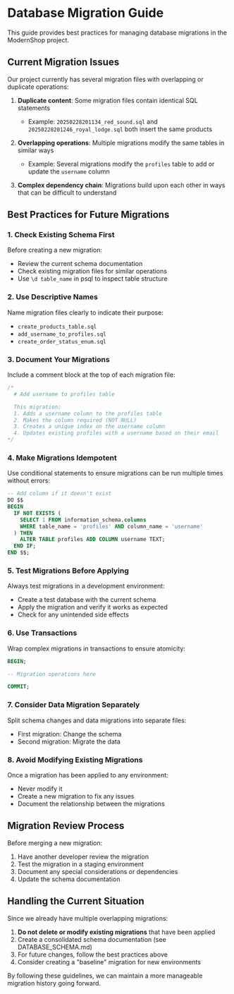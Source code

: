 # Database Migration Guide

This guide provides best practices for managing database migrations in the ModernShop project.

## Current Migration Issues

Our project currently has several migration files with overlapping or duplicate operations:

1. **Duplicate content**: Some migration files contain identical SQL statements
   - Example: `20250228201134_red_sound.sql` and `20250228201246_royal_lodge.sql` both insert the same products

2. **Overlapping operations**: Multiple migrations modify the same tables in similar ways
   - Example: Several migrations modify the `profiles` table to add or update the `username` column

3. **Complex dependency chain**: Migrations build upon each other in ways that can be difficult to understand

## Best Practices for Future Migrations

### 1. Check Existing Schema First

Before creating a new migration:
- Review the current schema documentation
- Check existing migration files for similar operations
- Use `\d table_name` in psql to inspect table structure

### 2. Use Descriptive Names

Name migration files clearly to indicate their purpose:
- `create_products_table.sql`
- `add_username_to_profiles.sql`
- `create_order_status_enum.sql`

### 3. Document Your Migrations

Include a comment block at the top of each migration file:

```sql
/*
  # Add username to profiles table

  This migration:
  1. Adds a username column to the profiles table
  2. Makes the column required (NOT NULL)
  3. Creates a unique index on the username column
  4. Updates existing profiles with a username based on their email
*/
```

### 4. Make Migrations Idempotent

Use conditional statements to ensure migrations can be run multiple times without errors:

```sql
-- Add column if it doesn't exist
DO $$ 
BEGIN
  IF NOT EXISTS (
    SELECT 1 FROM information_schema.columns 
    WHERE table_name = 'profiles' AND column_name = 'username'
  ) THEN
    ALTER TABLE profiles ADD COLUMN username TEXT;
  END IF;
END $$;
```

### 5. Test Migrations Before Applying

Always test migrations in a development environment:
- Create a test database with the current schema
- Apply the migration and verify it works as expected
- Check for any unintended side effects

### 6. Use Transactions

Wrap complex migrations in transactions to ensure atomicity:

```sql
BEGIN;

-- Migration operations here

COMMIT;
```

### 7. Consider Data Migration Separately

Split schema changes and data migrations into separate files:
- First migration: Change the schema
- Second migration: Migrate the data

### 8. Avoid Modifying Existing Migrations

Once a migration has been applied to any environment:
- Never modify it
- Create a new migration to fix any issues
- Document the relationship between the migrations

## Migration Review Process

Before merging a new migration:
1. Have another developer review the migration
2. Test the migration in a staging environment
3. Document any special considerations or dependencies
4. Update the schema documentation

## Handling the Current Situation

Since we already have multiple overlapping migrations:

1. **Do not delete or modify existing migrations** that have been applied
2. Create a consolidated schema documentation (see DATABASE_SCHEMA.md)
3. For future changes, follow the best practices above
4. Consider creating a "baseline" migration for new environments

By following these guidelines, we can maintain a more manageable migration history going forward.
